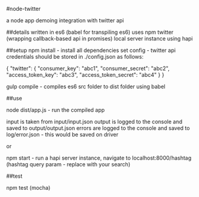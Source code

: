 #node-twitter

a node app demoing integration with twitter api

##details
written in es6 (babel for transpiling es6)
uses npm twitter (wrapping callback-based api in promises)
local server instance using hapi

##setup
npm install - install all dependencies
set config - twitter api credentials should be stored in ./config.json as follows:

{
    "twitter": {
        "consumer_key": "abc1",
        "consumer_secret": "abc2",
        "access_token_key": "abc3",
        "access_token_secret": "abc4"
    }
}

gulp compile - compiles es6 src folder to dist folder using babel

##use

node dist/app.js - run the compiled app

input is taken from input/input.json
output is logged to the console and saved to output/output.json
errors are logged to the console and saved to log/error.json - this would be saved on driver

or

npm start - run a hapi server instance, navigate to localhost:8000/hashtag (hashtag query param - replace with your search)


##test

npm test (mocha)

